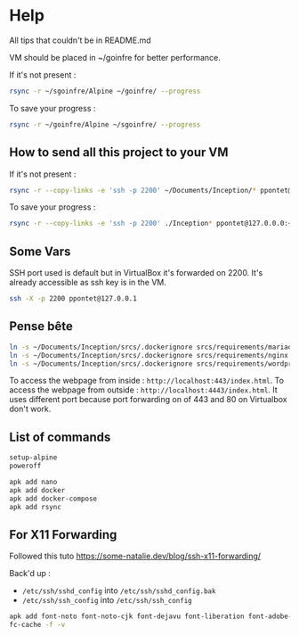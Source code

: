 # Help #

All tips that couldn't be in README.md

VM should be placed in ~/goinfre for better performance.

If it's not present :

```sh
rsync -r ~/sgoinfre/Alpine ~/goinfre/ --progress
```

To save your progress :

```sh
rsync -r ~/goinfre/Alpine ~/sgoinfre/ --progress
```

## How to send all this project to your VM ##

If it's not present :

```sh
rsync -r --copy-links -e 'ssh -p 2200' ~/Documents/Inception/* ppontet@127.0.0.1:~/Inception --progress
```

To save your progress :

```sh
rsync -r --copy-links -e 'ssh -p 2200' ./Inception* ppontet@127.0.0.0:~/Documents/Inception/backup --progress
```

## Some Vars ##

SSH port used is default but in VirtualBox it's forwarded on 2200.
It's already accessible as ssh key is in the VM.

```sh
ssh -X -p 2200 ppontet@127.0.0.1
```

## Pense bête ##

```sh
ln -s ~/Documents/Inception/srcs/.dockerignore srcs/requirements/mariadb
ln -s ~/Documents/Inception/srcs/.dockerignore srcs/requirements/nginx
ln -s ~/Documents/Inception/srcs/.dockerignore srcs/requirements/wordpress
```

To access the webpage from inside : `http://localhost:443/index.html`.
To access the webpage from outside : `http://localhost:4443/index.html`.
It uses different port because port forwarding on of 443 and 80 on Virtualbox don't work.

## List of commands ##

```sh
setup-alpine
poweroff
```

```sh
apk add nano
apk add docker
apk add docker-compose
apk add rsync
```

## For X11 Forwarding ##

Followed this tuto <https://some-natalie.dev/blog/ssh-x11-forwarding/>

Back'd up :

* `/etc/ssh/sshd_config` into `/etc/ssh/sshd_config.bak`
* `/etc/ssh/ssh_config` into `/etc/ssh/ssh_config`

```sh
apk add font-noto font-noto-cjk font-dejavu font-liberation font-adobe-100dpi fontconfig
fc-cache -f -v
```
